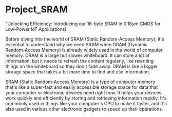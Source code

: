 # Project_SRAM
"Unlocking Efficiency: Introducing our 16-byte SRAM in 0.18μm CMOS for Low-Power IoT Applications!

Before diving into the world of SRAM (Static Random-Access Memory), it's essential to understand why we need SRAM when DRAM (Dynamic Random-Access Memory) is already widely used in the world of computer memory. 
 DRAM is a large but slower whiteboard.
 It can store a lot of information, but it needs to refresh the content regularly, like rewriting things on the whiteboard so they don't fade away.
 DRAM is like a bigger storage space that takes a bit more time to find and use information.

SRAM (Static Random-Access Memory) is a type of computer memory that's like a super-fast and easily accessible storage space for data that your computer or electronic devices need right now. 
It helps your devices work quickly and efficiently by storing and retrieving information rapidly. 
It's commonly used in things like your computer's CPU to make it faster, and it's also used in various other electronic gadgets to speed up their operations.





